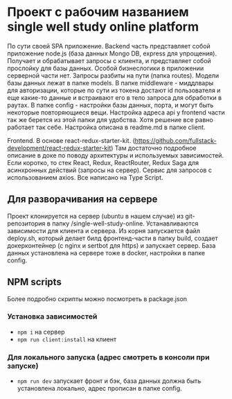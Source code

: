 # Проект с рабочим названием single well study online platform
По сути своей SPA приложение.
Backend часть представляет собой приложение node.js (база данных Mongo DB, express для упрощения). Получает и обрабатывает запросы с клиента, и представляет собой прослойку для базы данных. Особой бизнеслогики в приложении серверной части нет. Запросы разбиты на пути (папка routes). Модели базы данных лежат в папке models. В папке middleware - миддлвары для авторизации, которые по сути из токена достают id пользователя и еще какие-то данные и встраивают его в тело запроса для обработки в раутах. В папке config - настройки базы данных, порта, и могут быть некоторые повторяющиеся вещи. Настройка адреса api у frontend части так же берется из этой папки для удобства. Хотя решение все равно работает так себе. Настройка описана в readme.md в папке client.

Frontend. В основе react-redux-starter-kit. (https://github.com/fullstack-development/react-redux-starter-kit)
Там достаточно подробное описание в доке по поводу архитектуры и используемых зависимостей. Если коротко, то стек React, Redux, ReactRouter, Redux Saga для асинхронных действий (запросы на сервер). Сервис для запросов с использованием axios. Все написано на Type Script.

## Для разворачивания на сервере
Проект клонируется на сервер (ubuntu в нашем случае) из git-репозитория в папку /single-well-study-online. Устанавливаются зависимости для клиента и сервера. Из корня запускается файл deploy.sh, который делает билд фронтенд-части в папку build, создает докерконтейнер (с nginx и sertbot для https) и запускает сервер. База данных установлена на сервере тоже в docker, настройки в папке config.

## NPM scripts
Более подробно скрипты можно посмотреть в package.json

### Установка зависимостей
- ```npm i``` на сервер
- ```npm run client:install``` на клиент

### Для локального запуска (адрес смотреть в консоли при запуске)
- ```npm run dev``` запускает фронт и бэк, база данных должна быть установлена локально, адрес прописан в папке config.
